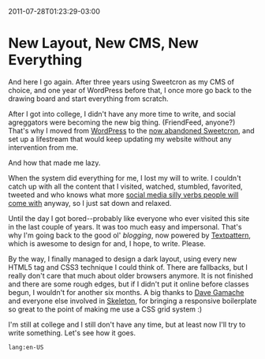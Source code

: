 2011-07-28T01:23:29-03:00
# New Layout, New CMS, New Everything

And here I go again. After three years using Sweetcron as my CMS of choice, and one year of WordPress before that, I once more go back to the drawing board and start everything from scratch.

After I got into college, I didn't have any more time to write, and social agreggators were becoming the new big thing. (FriendFeed, anyone?) That's why I moved from [WordPress](http://wordpress.org/) to the [now abandoned Sweetcron](http://yongfook.com/why-posterous-instead-of-sweetcron), and set up a lifestream that would keep updating my website without any intervention from me.

And how that made me lazy.

When the system did everything for me, I lost my will to write. I couldn't catch up with all the content that I visited, watched, stumbled, favorited, tweeted and who knows what more [social media silly verbs people will come with](http://www.google.com/+1/button/) anyway, so I just sat down and relaxed.

Until the day I got bored--probably like everyone who ever visited this site in the last couple of years. It was too much easy and impersonal. That's why I'm going back to the good ol' _blogging_, now powered by [Textpattern](http://textpattern.com/), which is awesome to design for and, I hope, to write. Please.

By the way, I finally managed to design a dark layout, using every new HTML5 tag and CSS3 technique I could think of. There are fallbacks, but I really don't care that much about older browsers anymore. It is not finished and there are some rough edges, but if I didn't put it online before classes begun, I wouldn't for another six months. A big thanks to [Dave Gamache](http://www.davegamache.com/) and everyone else involved in [Skeleton](http://getskeleton.com/), for bringing a responsive boilerplate so great to the point of making me use a CSS grid system :)

I'm still at college and I still don't have any time, but at least now I'll try to write something. Let's see how it goes.

`lang:en-US`
